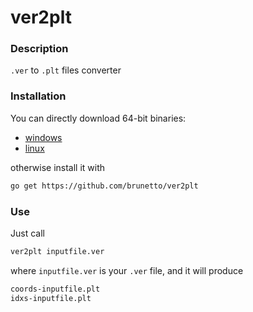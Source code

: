 ver2plt
=======

### Description

`.ver` to `.plt` files converter

### Installation

You can directly download 64-bit binaries:

* [windows](https://github.com/brunetto/ver2plt/blob/master/ver2plt-WIN.exe)
* [linux](https://github.com/brunetto/ver2plt/blob/master/ver2plt)

otherwise install it with 

````bash
go get https://github.com/brunetto/ver2plt
````
### Use

Just call

````bash
ver2plt inputfile.ver
````

where `inputfile.ver` is your `.ver` file, and it will 
produce 

````bash
coords-inputfile.plt  
idxs-inputfile.plt
````
